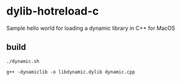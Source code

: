 # dylib-hotreload-c
Sample hello world for loading a dynamic library in C++ for MacOS



## build

```
./dynamic.sh
```

```
g++ -dynamiclib -o libdynamic.dylib dynamic.cpp
```
